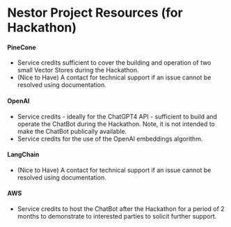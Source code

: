 # Nestor Project Resources (for Hackathon)

#### PineCone
- Service credits sufficient to cover the building and operation of two small Vector Stores during the Hackathon.
- (Nice to Have) A contact for technical support if an issue cannot be resolved using documentation.

#### OpenAI
- Service credits - ideally for the ChatGPT4 API - sufficient to build and operate the ChatBot during the Hackathon. Note, it is not intended to make the ChatBot publically available.
- Service credits for the use of the OpenAI embeddings algorithm.

#### LangChain
- (Nice to Have) A contact for technical support if an issue cannot be resolved using documentation.

#### AWS
- Service credits to host the ChatBot after the Hackathon for a period of 2 months to demonstrate to interested parties to solicit further support.
